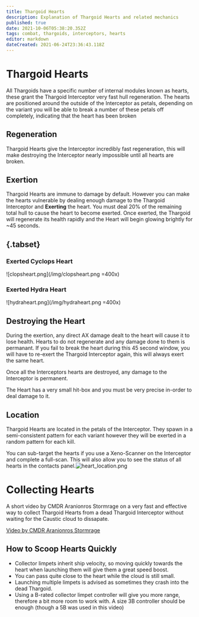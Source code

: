 ```yaml
---
title: Thargoid Hearts
description: Explanation of Thargoid Hearts and related mechanics
published: true
date: 2021-10-06T05:38:20.352Z
tags: combat, thargoids, interceptors, hearts
editor: markdown
dateCreated: 2021-06-24T23:36:43.118Z
---
```


# Thargoid Hearts
All Thargoids have a specific number of internal modules known as hearts, these grant the Thargoid Interceptor very fast hull regeneration. The hearts are positioned around the outside of the Interceptor as petals, depending on the variant you will be able to break a number of these petals off completely, indicating that the heart has been broken

## Regeneration

Thargoid Hearts give the Interceptor incredibly fast regeneration, this will make destroying the Interceptor nearly impossible until all hearts are broken.

## Exertion

Thargoid Hearts are immune to damage by default. However you can make the hearts vulnerable by dealing enough damage to the Thargoid Interceptor and **Exerting** the heart. You must deal 20% of the remaining total hull to cause the heart to become exerted. Once exerted, the Thargoid will regenerate its health rapidly and the Heart will begin glowing brightly for ~45 seconds.

## {.tabset}

### Exerted Cyclops Heart
!\[clopsheart.png\](/img/clopsheart.png =400x)

### Exerted Hydra Heart
!\[hydraheart.png\](/img/hydraheart.png =400x)

## Destroying the Heart

During the exertion, any direct AX damage dealt to the heart will cause it to lose health. Hearts to do not regenerate and any damage done to them is permanant. If you fail to break the heart during this 45 second window, you will have to re-exert the Thargoid Interceptor again, this will always exert the same heart.

Once all the Interceptors hearts are destroyed, any damage to the Interceptor is permanent.

The Heart has a very small hit-box and you must be very precise in-order to deal damage to it.

## Location

Thargoid Hearts are located in the petals of the Interceptor. They spawn in a semi-consistent pattern for each variant however they will be exerted in a random pattern for each kill.

You can sub-target the hearts if you use a Xeno-Scanner on the Interceptor and complete a full-scan. This will also allow you to see the status of all hearts in the contacts panel.![heart_location.png](/img/heart_location.png)

# Collecting Hearts

A short video by CMDR Aranionros Stormrage on a very fast and effective way to collect Thargoid Hearts from a dead Thargoid Interceptor without waiting for the Caustic cloud to dissapate.

[Video by CMDR Aranionros Stormrage](https://youtu.be/YBM9TqCZJMg)


## How to Scoop Hearts Quickly
- Collector limpets inherit ship velocity, so moving quickly towards the heart when launching them will give them a great speed boost.
- You can pass quite close to the heart while the cloud is still small.
- Launching multiple limpets is advised as sometimes they crash into the dead Thargoid.
- Using a B-rated collector limpet controller will give you more range, therefore a bit more room to work with. A size 3B controller should be enough (though a 5B was used in this video)